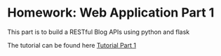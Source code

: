 # Homework: Web Application Part 1

This part is to build a RESTful Blog APIs using python and flask

The  tutorial can be found here [Tutorial Part 1](https://www.codementor.io/@olawalealadeusi896/restful-api-with-python-flask-framework-and-postgres-db-part-1-kbrwbygx5)
